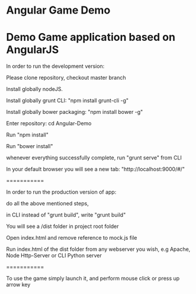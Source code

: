 Angular Game Demo
==========

Demo Game application based on AngularJS
==========

In order to run the development version:

Please clone repository, checkout master branch

Install globally nodeJS.

Install globally grunt CLI: "npm install grunt-cli -g"

Install globally bower packaging: "npm install bower -g"

Enter repository: cd Angular-Demo

Run "npm install"

Run "bower install"

whenever everything successfully complete, run "grunt serve" from CLI

In your default browser you will see a new tab: "http://localhost:9000/#/"

===========

In order to run the production version of app:

do all the above mentioned steps,

in CLI instead of "grunt build", write "grunt build"

You will see a /dist folder in project root folder

Open index.html and remove reference to mock.js file

Run index.html of the dist folder from any webserver you wish, e.g Apache, Node Http-Server or CLI Python server

===========

To use the game simply launch it, and perform mouse click or press up arrow key
